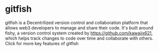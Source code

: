 # gitfish
gitfish is a Decentrilized version control and collaboration platform that allows web3 developers to manage and share their code. It's built around fishy, a version control system created by https://github.com/kawaiix621, which helps track changes to code over time and collaborate with others. Click for more key features of gitfish 
